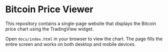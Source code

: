 # Bitcoin Price Viewer

This repository contains a single-page website that displays the Bitcoin price chart using the TradingView widget.

Open `docs/index.html` in your browser to view the chart. The page fills the entire screen and works on both desktop and mobile devices.
